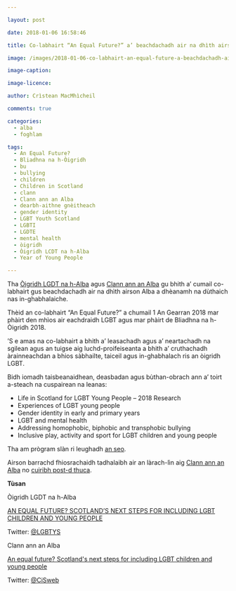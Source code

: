 ```yaml
---

layout: post

date: 2018-01-06 16:58:46

title: Co-labhairt “An Equal Future?” a’ beachdachadh air na dhìth airson Alba a dhèanamh na dùthaich nas in-ghabhalaiche

image: /images/2018-01-06-co-labhairt-an-equal-future-a-beachdachadh-air-na-dhith-airson-alba-a-dheanamh-na-duthaich-nas-in-ghabhalaiche.jpg

image-caption:

image-licence:

author: Crìstean MacMhìcheil

comments: true

categories:
  - alba
  - foghlam

tags:
  - An Equal Future?
  - Bliadhna na h-Òigridh
  - bu
  - bullying
  - children
  - Children in Scotland
  - clann
  - Clann ann an Alba
  - dearbh-aithne gnèitheach
  - gender identity
  - LGBT Youth Scotland
  - LGBTI
  - LGDTE
  - mental health
  - òigridh
  - Òigridh LCDT na h-Alba
  - Year of Young People

---
```


Tha [Òigridh LGDT na h-Alba](https://www.lgbtyouth.org.uk/) agus [Clann ann an Alba](https://childreninscotland.org.uk/) gu bhith a’ cumail co-labhairt gus beachdachadh air na dhìth airson Alba a dhèanamh na dùthaich nas in-ghabhalaiche.

<!--more-->

Thèid an co-labhairt “An Equal Future?” a chumail 1 An Gearran 2018 mar phàirt den mhìos air eachdraidh LGBT agus mar phàirt de Bliadhna na h-Òigridh 2018.

’S e amas na co-labhairt a bhith a’ leasachadh agus a’ neartachadh na sgilean agus an tuigse aig luchd-proifeiseanta a bhith a’ cruthachadh àrainneachdan a bhios sàbhailte, taiceil agus in-ghabhalach ris an òigridh LGBT.

Bidh iomadh taisbeanaidhean, deasbadan agus bùthan-obrach ann a’ toirt a-steach na cuspairean na leanas:

* Life in Scotland for LGBT Young People – 2018 Research
* Experiences of LGBT young people
* Gender identity in early and primary years
* LGBT and mental health
* Addressing homophobic, biphobic and transphobic bullying
* Inclusive play, activity and sport for LGBT children and young people

Tha am prògram slàn ri leughadh [an seo](https://childreninscotland.org.uk/wp-content/uploads/2017/12/An-equal-future-%E2%80%93-draft-programme-%E2%80%93-12-December-2017.pdf).

Airson barrachd fhiosrachaidh tadhalaibh air an làrach-lìn aig [Clann ann an Alba](https://childreninscotland.org.uk/an-equal-future/) no [cuiribh post-d thuca](mailto:events@childreninscotland.org.uk).

**Tùsan**

Òigridh LGDT na h-Alba

  [AN EQUAL FUTURE? SCOTLAND’S NEXT STEPS FOR INCLUDING LGBT CHILDREN AND YOUNG PEOPLE](https://www.lgbtyouth.org.uk/news/an-equal-future-scotland-s-next-steps-for-including-lgbt-children-and-young-people)

  Twitter: [@LGBTYS](https://twitter.com/LGBTYS)

Clann ann an Alba

  [An equal future? Scotland's next steps for including LGBT children and young people](https://childreninscotland.org.uk/an-equal-future/)

  Twitter: [@CiSweb](https://twitter.com/cisweb)
